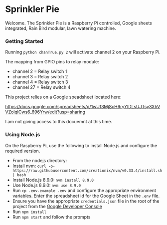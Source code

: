# Sprinkler Pie

Welcome. The Sprinkler Pie is a Raspberry Pi controlled, Google sheets integrated, Rain Bird modular, lawn watering machine.

### Getting Started
Running `python chanTrue.py 2` will activate channel 2 on your Raspberry Pi. 

The mapping from GPIO pins to relay module:
- channel 2 = Relay switch 1
- channel 3 = Relay switch 2
- channel 4 = Relay switch 3
- channel 27 = Relay switch 4

This project relies on a Google speadsheet located here:

https://docs.google.com/spreadsheets/d/1wUf3MjScH6ryYlDLsUJTsy3XhVVZolqlCws6_696Yrw/edit?usp=sharing

I am not giving access to this docuemnt at this time.

### Using Node.js
On the Raspberry Pi, use the following to install Node.js and configure the required version.

- From the nodejs directory:
- Install nvm: `curl -o- https://raw.githubusercontent.com/creationix/nvm/v0.33.4/install.sh | bash`
- Install Node.js 8.9.0: `nvm install 8.9.0`
- Use Node.js 8.9.0: `nvm use 8.9.0`
- Run `cp .env.example .env` and configure the appropriate environment variables. Enter the spreadsheet id for the Google Sheet in the `.env` file.
- Ensure you have the appropriate `credentials.json` file in the root of the project from the [Google Developer Console](https://console.developers.google.com/apis/dashboard)
- Run `npm install`
- Run `npm start` and follow the prompts
